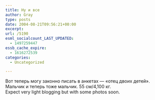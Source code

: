 ```yaml
---
title: Ну и все
author: Gray
type: posts
date: 2004-08-21T09:56:21+00:00
excerpt:
url: /5190
esml_socialcount_LAST_UPDATED:
  - 1497259447
essb_cache_expire:
  - 1616272539
categories:
  - Uncategorized

---
```








Вот теперь могу законно писать в анкетах &#8212; &#171;отец двоих детей&#187;. Мальчик и теперь тоже мальчик. 55 см/4,100 кг.  
Expect very light blogging but with some photos soon.